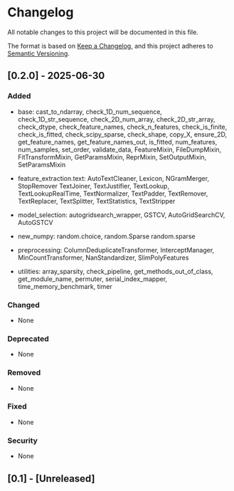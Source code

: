 # Changelog

All notable changes to this project will be documented in this file.

The format is based on [Keep a Changelog](https://keepachangelog.com/en/1.1.0/),
and this project adheres to [Semantic Versioning](https://semver.org/spec/v2.0.0.html).



## [0.2.0] - 2025-06-30

### Added
- base:
    cast_to_ndarray,
    check_1D_num_sequence,
    check_1D_str_sequence,
    check_2D_num_array,
    check_2D_str_array,
    check_dtype,
    check_feature_names,
    check_n_features,
    check_is_finite,
    check_is_fitted,
    check_scipy_sparse,
    check_shape,
    copy_X,
    ensure_2D,
    get_feature_names,
    get_feature_names_out,
    is_fitted,
    num_features,
    num_samples,
    set_order,
    validate_data,
    FeatureMixin,
    FileDumpMixin,
    FitTransformMixin,
    GetParamsMixin,
    ReprMixin,
    SetOutputMixin,
    SetParamsMixin

- feature_extraction.text:
    AutoTextCleaner,
    Lexicon,
    NGramMerger,
    StopRemover
    TextJoiner,
    TextJustifier,
    TextLookup,
    TextLookupRealTime,
    TextNormalizer,
    TextPadder,
    TextRemover,
    TextReplacer,
    TextSplitter,
    TextStatistics,
    TextStripper

- model_selection:
    autogridsearch_wrapper,
    GSTCV,
    AutoGridSearchCV,
    AutoGSTCV

- new_numpy:
    random.choice,
    random.Sparse
    random.sparse

- preprocessing:
    ColumnDeduplicateTransformer,
    InterceptManager,
    MinCountTransformer,
    NanStandardizer,
    SlimPolyFeatures

- utilities:
    array_sparsity, 
    check_pipeline, 
    get_methods_out_of_class,
    get_module_name,
    permuter,
    serial_index_mapper,
    time_memory_benchmark,
    timer


### Changed
- None

### Deprecated
- None

### Removed
- None

### Fixed
- None

### Security
- None

## [0.1] - [Unreleased]



